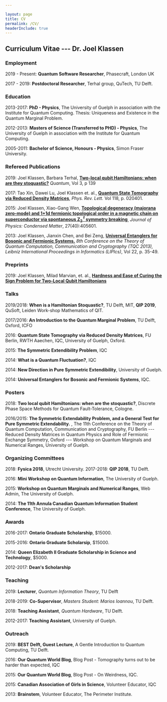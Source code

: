 ```yaml
---

layout: page
title: CV
permalink: /CV/
headerInclude: true
---
```


## Curriculum Vitae --- Dr. Joel Klassen

### Employment
2019 - Present: **Quantum Software Researcher**, Phasecraft, London UK

2017 - 2019: **Postdoctoral Researcher**, Terhal group, QuTech, TU Delft. 

### Education

2013-2017: **PhD - Physics**, The University of Guelph in association with the Institute for Quantum Computing. Thesis: Uniqueness and Existence in the Quantum Marginal Problem.

2012-2013: **Masters of Science (Transferred to PHD) - Physics**, The University of Guelph in association with the Institute for Quantum Computing. 

2005-2011: **Bachelor of Science, Honours - Physics**, Simon Fraser University.

### Refereed Publications
2019: Joel Klassen, Barbara Terhal, [**Two-local qubit Hamiltonians: when are they stoquastic?**](https://arxiv.org/abs/1806.05405) *Quantum*, Vol 3, p 139

2017: Tao Xin, Dawei Lu, Joel Klassen et. al., [**Quantum State Tomography via Reduced Density Matrices**](https://arxiv.org/abs/1604.02046), *Phys. Rev. Lett.* Vol 118, p. 020401.

2015: Joel Klassen, Xiao-Gang Wen, [**Topological degeneracy (majorana zero-mode) and 1+1d fermionic topological order in a magnetic chain on superconductor via spontaneous Z<sub>2 </sub><sup>f</sup> symmetry breaking**](https://arxiv.org/abs/1412.5985), *Journal of Physics: Condensed Matter*, 27(40):405601.

2013: Joel Klassen, Jianxin Chen, and Bei Zeng, [**Universal Entanglers for Bosonic and Fermionic Systems.**](https://arxiv.org/abs/1305.7489) *8th Conference on the Theory of Quantum Computation, Communication and Cryptography (TQC 2013), Leibniz International Proceedings in Informatics (LIPIcs)*, Vol 22, p. 35-49.

### Preprints

2019: Joel Klassen, Milad Marvian, et. al., [**Hardness and Ease of Curing the Sign Problem for Two-Local Qubit Hamiltonians**](https://arxiv.org/abs/1906.08800)

### Talks

2019/2018: **When is a Hamiltonian Stoquastic?**, TU Delft, MIT, **QIP 2019**, QuSoft, Leiden Work-shop Mathematics of QIT.

2017/2016: **An Introduction to the Quantum Marginal Problem**, TU Delft, Oxford, ICFO

2016: **Quantum State Tomography via Reduced Density Matrices**, FU Berlin, RWTH Aaechen, IQC, University of Guelph, Oxford.

2015: **The Symmetric Extendibility Problem**, IQC

2014: **What is a Quantum Fluctuation?**, IQC

2014: **New Direction in Pure Symmetric Extendibility**, University of Guelph.

2014: **Universal Entanglers for Bosonic and Fermionic Systems**, IQC.

### Posters
2018: **Two local qubit Hamiltonians: when are the stoquastic?**, Discrete Phase Space Methods for Quantum Fault-Tolerance, Cologne.

2016/2015: **The Symmetric Extendability Problem, and a General Test for Pure Symmetric Extendability.** , The 11th Conference on the Theory of Quantum Computation, Communication and Cryptography, FU Berlin --- Reduced Density Matrices in Quantum Physics and Role of Fermionic Exchange Symmetry, Oxford --- Workshop on Quantum Marginals and Numerical Ranges, University of Guelph.
	
### Organizing Committees
2018: **Fysica 2018**, Utrecht University.
2017-2018: **QIP 2018**, TU Delft.

2016: **Mini Workshop on Quantum Information**, The University of Guelph.

2015: **Workshop on Quantum Marginals and Numerical Ranges**, Web Admin, The University of Guelph.

2014: **The 11th Annula Canadian Quantum Information Student Conference**, The University of Guelph.

### Awards
2016-2017: **Ontario Graduate Scholarship**, $15000.

2015-2016: **Ontario Graduate Scholarsip**, $15000.

2014: **Queen Elizabeth II Graduate Scholarship in Science and Technology**, $5000.

2012-2017: **Dean's Scholarship**

### Teaching
2019: **Lecturer**, *Quantum Information Theory*, TU Delft

2018-2019: **Co-Supervisor**, *Masters Student: Marios Ioannou*, TU Delft.

2018: **Teaching Assistant**, *Quantum Hardware*, TU Delft.

2012-2017: **Teaching Assistant**, University of Guelph.

### Outreach
2019: **BEST Delft, Guest Lecture**, A Gentle Introduction to Quantum Computing, TU Delft.

2016: **Our Quantum World Blog**, Blog Post - Tomography turns out to be harder than expected, IQC

2015: **Our Quantum World Blog**, Blog Post - On Weirdness, IQC.

2015: **Canadian Association of Girls in Science**, Volunteer Educator, IQC

2013: **Brainstem**, Volunteer Educator, The Perimeter Institute.